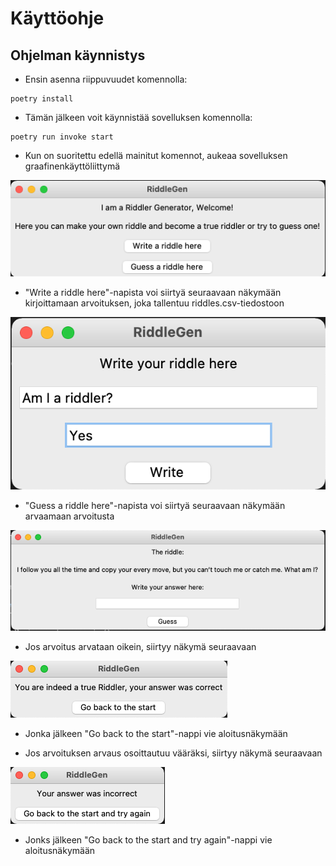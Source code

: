 # Käyttöohje

## Ohjelman käynnistys

- Ensin asenna riippuvuudet komennolla:

```
poetry install
```

- Tämän jälkeen voit käynnistää sovelluksen komennolla:

```
poetry run invoke start
```
- Kun on suoritettu edellä mainitut komennot, aukeaa sovelluksen graafinenkäyttöliittymä

![MainView](./photos/RiddleGen_MainView.png)

- "Write a riddle here"-napista voi siirtyä seuraavaan näkymään kirjoittamaan arvoituksen, joka tallentuu riddles.csv-tiedostoon

![WriteView](./photos/RiddleGen_WriteView.png)

- "Guess a riddle here"-napista voi siirtyä seuraavaan näkymään arvaamaan arvoitusta

![GuessView](./photos/RiddleGen_updatedanswer.png)

- Jos arvoitus arvataan oikein, siirtyy näkymä seuraavaan

![CorrectView](./photos/RiddleGen_correct.png)

 - Jonka jälkeen "Go back to the start"-nappi vie aloitusnäkymään

- Jos arvoituksen arvaus osoittautuu vääräksi, siirtyy näkymä seuraavaan

![IncorrectView](./photos/RiddleGen_incorrect.png)

 - Jonks jälkeen "Go back to the start and try again"-nappi vie aloitusnäkymään
